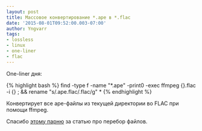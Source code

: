 ```yaml
---
layout: post
title: Массовое конвертирование *.ape в *.flac
date: '2015-08-01T09:52:00.003-07:00'
author: Yngvarr
tags:
- lossless
- linux
- one-liner
- flac
---
```


One-liner дня:

{% highlight bash %}
find -type f -name "*.ape" -print0 -exec ffmpeg {}.flac -i {} \; && rename "s/.ape.flac/.flac/g" *
{% endhighlight %}

Конвертирует все ape-файлы из текущей директории во FLAC при помощи ffmpeg.

Спасибо [этому парню](http://tt.erinome.net/2013/03/468) за статью про перебор файлов.